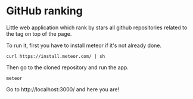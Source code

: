 # GitHub ranking

Little web application which rank by stars all github repositories related to the tag on top of the page.

To run it, first you have to install meteor if it's not already done.

```
curl https://install.meteor.com/ | sh
```
Then go to the cloned repository and run the app.

```
meteor
```

Go to http://localhost:3000/ and here you are!
